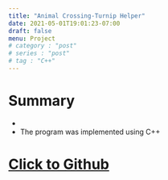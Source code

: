```yaml
---
title: "Animal Crossing-Turnip Helper"
date: 2021-05-01T19:01:23-07:00
draft: false
menu: Project
# category : "post"
# series : "post"
# tag : "C++"
---
```

# Summary
* 
* The program was implemented using C++

# [Click to Github](https://github.com/jdkjjasd/AnimalCrossing-TurnipHelper)